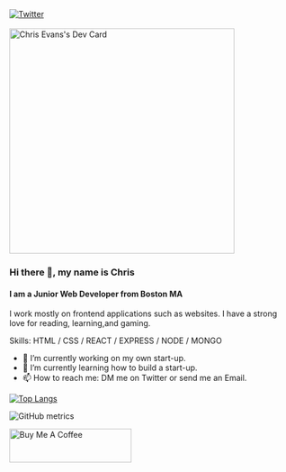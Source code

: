 <div align="left">
  <a href="https://twitter.com/JsEvans">
    <img
      src="https://img.shields.io/twitter/follow/JsEvans?label=Twitter&logo=twitter&style=flat-square&color=1da1f2&logoColor=ffffff"
      alt="Twitter"
    />
  </a>
</div>
<br>
<div align="left">
  <a href="https://app.daily.dev/realChrisEvans"><img src="https://api.daily.dev/devcards/c663c9b678f54b06a0a66dd3b1cd3218.png?r=376" width="400" alt="Chris Evans's Dev Card"/></a>
  </div>

### Hi there 👋, my name is Chris
#### I am a Junior Web Developer from Boston MA
I work mostly on frontend applications such as websites. I have a strong love for reading, learning,and gaming.

Skills: HTML / CSS / REACT / EXPRESS / NODE / MONGO

- 🔭 I’m currently working on my own start-up. 
- 🌱 I’m currently learning how to build a start-up. 
- 📫 How to reach me: DM me on Twitter or send me an Email. 


[![Top Langs](https://github-readme-stats.vercel.app/api/top-langs/?username=realChrisEvans&theme=dracula)](https://github.com/anuraghazra/github-readme-stats)

![GitHub metrics](https://metrics.lecoq.io/realChrisEvans) 

<a href="https://www.buymeacoffee.com/JsEvans" target="_blank"><img src="https://cdn.buymeacoffee.com/buttons/v2/default-yellow.png" alt="Buy Me A Coffee" style="height: 60px !important;width: 217px !important;" ></a>
